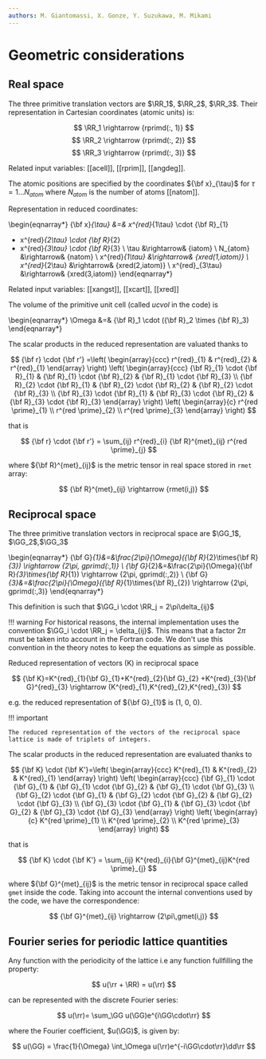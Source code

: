 ```yaml
---
authors: M. Giantomassi, X. Gonze, Y. Suzukawa, M. Mikami
---
```


# Geometric considerations

## Real space

The three primitive translation vectors are $\RR_1$, $\RR_2$, $\RR_3$.
Their representation in Cartesian coordinates (atomic units) is:

$$ \RR_1 \rightarrow {rprimd(:, 1)} $$
$$ \RR_2 \rightarrow {rprimd(:, 2)} $$
$$ \RR_3 \rightarrow {rprimd(:, 3)} $$

Related input variables: [[acell]], [[rprim]], [[angdeg]].

The atomic positions are specified by the coordinates ${\bf x}_{\tau}$
for $\tau=1 \dots N_{atom}$ where $N_{atom}$ is the number of atoms [[natom]].

Representation in reduced coordinates:

\begin{eqnarray*}
{\bf x}_{\tau} &=& x^{red}_{1\tau} \cdot {\bf R}_{1}
 + x^{red}_{2\tau} \cdot {\bf R}_{2}
 + x^{red}_{3\tau} \cdot {\bf R}_{3} \\
 \tau &\rightarrow& {iatom} \\
 N_{atom} &\rightarrow& {natom} \\
 x^{red}_{1\tau} &\rightarrow& {xred(1,iatom)} \\
 x^{red}_{2\tau} &\rightarrow& {xred(2,iatom)} \\
 x^{red}_{3\tau} &\rightarrow& {xred(3,iatom)}
\end{eqnarray*}

Related input variables: [[xangst]], [[xcart]], [[xred]]

The volume of the primitive unit cell (called *ucvol* in the code) is

\begin{eqnarray*}
\Omega &=& {\bf R}_1 \cdot ({\bf R}_2 \times {\bf R}_3)
\end{eqnarray*}

The scalar products in the reduced representation are valuated thanks to

$$ 
{\bf r} \cdot {\bf r'} =\left(
\begin{array}{ccc}
r^{red}_{1} & r^{red}_{2} & r^{red}_{1}
\end{array}
\right)
\left(
\begin{array}{ccc}
{\bf R}_{1} \cdot {\bf R}_{1} & {\bf R}_{1} \cdot {\bf R}_{2} &
{\bf R}_{1} \cdot {\bf R}_{3} \\
{\bf R}_{2} \cdot {\bf R}_{1} & {\bf R}_{2} \cdot {\bf R}_{2} &
{\bf R}_{2} \cdot {\bf R}_{3} \\
{\bf R}_{3} \cdot {\bf R}_{1} & {\bf R}_{3} \cdot {\bf R}_{2} &
{\bf R}_{3} \cdot {\bf R}_{3}
\end{array}
\right)
\left(
\begin{array}{c}
r^{red \prime}_{1} \\
r^{red \prime}_{2} \\
r^{red \prime}_{3}
\end{array}
\right) 
$$

that is

$$ {\bf r} \cdot {\bf r'} = \sum_{ij} r^{red}_{i} {\bf R}^{met}_{ij} r^{red \prime}_{j} $$

where ${\bf R}^{met}_{ij}$ is the metric tensor in real space stored in `rmet` array:

$$ {\bf R}^{met}_{ij} \rightarrow {rmet(i,j)} $$

## Reciprocal space

The three primitive translation vectors in reciprocal space are
$\GG_1$, $\GG_2$,$\GG_3$

\begin{eqnarray*}
{\bf G}_{1}&=&\frac{2\pi}{\Omega}({\bf R}_{2}\times{\bf R}_{3}) \rightarrow {2\pi\, gprimd(:,1)} \\
{\bf G}_{2}&=&\frac{2\pi}{\Omega}({\bf R}_{3}\times{\bf R}_{1}) \rightarrow {2\pi\, gprimd(:,2)} \\
{\bf G}_{3}&=&\frac{2\pi}{\Omega}({\bf R}_{1}\times{\bf R}_{2}) \rightarrow {2\pi\, gprimd(:,3)}
\end{eqnarray*}

This definition is such that $\GG_i \cdot \RR_j = 2\pi\delta_{ij}$

!!! warning
    For historical reasons, the internal implementation uses the convention 
    $\GG_i \cdot \RR_j = \delta_{ij}$. This means that a factor $2\pi$ must be taken into account 
    in the Fortran code.
    We don't use this convention in the theory notes to keep the equations as simple as possible.

Reduced representation of vectors (K) in reciprocal space

$$
{\bf K}=K^{red}_{1}{\bf G}_{1}+K^{red}_{2}{\bf G}_{2}
+K^{red}_{3}{\bf G}^{red}_{3} \rightarrow
(K^{red}_{1},K^{red}_{2},K^{red}_{3}) 
$$

e.g. the reduced representation of ${\bf G}_{1}$ is (1, 0, 0).

!!! important

    The reduced representation of the vectors of the reciprocal space
    lattice is made of triplets of integers.

The scalar products in the reduced representation are evaluated thanks to

$$ 
{\bf K} \cdot {\bf K'}=\left(
\begin{array}{ccc}
K^{red}_{1} & K^{red}_{2} & K^{red}_{1}
\end{array}
\right)
\left(
\begin{array}{ccc}
{\bf G}_{1} \cdot {\bf G}_{1} & {\bf G}_{1} \cdot {\bf G}_{2}
& {\bf G}_{1} \cdot {\bf G}_{3} \\
{\bf G}_{2} \cdot {\bf G}_{1} & {\bf G}_{2} \cdot {\bf G}_{2}
& {\bf G}_{2} \cdot {\bf G}_{3} \\
{\bf G}_{3} \cdot {\bf G}_{1} & {\bf G}_{3} \cdot {\bf G}_{2}
& {\bf G}_{3} \cdot {\bf G}_{3}
\end{array}
\right)
\left(
\begin{array}{c}
K^{red \prime}_{1} \\
K^{red \prime}_{2} \\
K^{red \prime}_{3}
\end{array}
\right) 
$$

that is 

$$ {\bf K} \cdot {\bf K'} = \sum_{ij} K^{red}_{i}{\bf G}^{met}_{ij}K^{red \prime}_{j} $$

where ${\bf G}^{met}_{ij}$ is the metric tensor in reciprocal space called `gmet` inside the code.
Taking into account the internal conventions used by the code, we have the correspondence:

$$ {\bf G}^{met}_{ij} \rightarrow {2\pi\,gmet(i,j)} $$

## Fourier series for periodic lattice quantities

Any function with the periodicity of the lattice i.e any function fullfilling the property:

$$ u(\rr + \RR) = u(\rr) $$

can be represented with the discrete Fourier series:

$$  u(\rr)= \sum_\GG u(\GG)e^{i\GG\cdot\rr} $$ 

where the Fourier coefficient, $u(\GG)$, is given by:

$$ u(\GG) = \frac{1}{\Omega} \int_\Omega u(\rr)e^{-i\GG\cdot\rr}\dd\rr $$

<!--
This appendix reports the conventions used in this work for the Fourier 
representation in frequency- and momentum-space. 
The volume of the unit cell is denoted with $\Omega$, while $V$ is the
total volume of the crystal simulated employing Born-von K\'arman periodic boundary condition~\cite{Ashcroft1976}.

\begin{equation}\label{eq:IFT_2points_convention}
 f(\rr_1,\rr_2)= \frac{1}{V} \sum_{\substack{\qq \\ \GG_1 \GG_2}}  
 e^{i (\qq +\GG_1) \cdot \rr_1}\,f_{\GG_1 \GG_2}(\qq)\,e^{-i (\qq+\GG_2) \cdot \rr_2} 
\end{equation}

\begin{equation}\label{eq:FT_2points_convention}
 f_{\GG_1\GG_2}(\qq) = \frac{1}{V} \iint_V 
 e^{-i(\qq+\GG_1) \cdot \rr_1}\,f(\rr_1, \rr_2)\,e^{i (\qq+\GG_2) \cdot \rr_2}\dd\rr_1\dd\rr_2 
\end{equation}
-->

